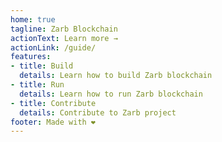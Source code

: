 ```yaml
---
home: true
tagline: Zarb Blockchain
actionText: Learn more →
actionLink: /guide/
features:
- title: Build
  details: Learn how to build Zarb blockchain
- title: Run
  details: Learn how to run Zarb blockchain
- title: Contribute
  details: Contribute to Zarb project
footer: Made with ❤️
---
```


